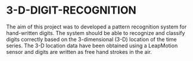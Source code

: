 # 3-D-DIGIT-RECOGNITION
The aim of this project was to developed a pattern recognition system for hand-written digits. The system should be able to recognize and classify digits correctly based on the 3-dimensional (3-D) location of the time series. The 3-D location data have been obtained using a LeapMotion sensor and digits are written as free hand strokes in the air.
